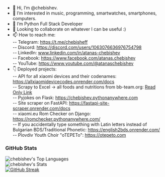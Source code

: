 - 👋 Hi, I’m @chebishev.
- 👀 I’m interested in music, programming, smartwatches, smartphones, computers.
- 🌱 I’m Python Full Stack Developer
- 💞️ Looking to collaborate on whatever I can be useful :)
- 📫 How to reach me: \
-- Telegram: https://t.me/chebisheff \
-- Discord: https://discord.com/users/1063076636976754798 \
-- LinkedIn: www.linkedin.com/in/atanas-chebishev \
-- Facebook: https://www.facebook.com/atanas.chebishev \
-- YouTube: https://www.youtube.com/@atanaschebishev
- 👇 Deployed projects: \
-- API for all xiaomi devices and their codenames: https://allxiaomidevicecodes.onrender.com/docs \
-- Scrapy to Excel -> all foods and nutritions from bb-team.org: [Read Only Link]((https://docs.google.com/spreadsheets/d/1y_o9Es5Aajau9ggKZ4CgEE1zYTVhn5Sy/edit?usp=sharing&ouid=115367196449881872914&rtpof=true&sd=true)) \
-- Pyjokes on Flask: https://chebishev.pythonanywhere.com \
-- Site scraper on FastAPI: https://fastapi-site-scraper.onrender.com/docs \
-- xiaomi.eu Rom Checker on Django: https://romchecker.pythonanywhere.com/ \
-- If you accidentally type something with Latin letters instead of Bulgarian BDS/Traditional Phonetic: https://english2bds.onrender.com/ \
-- Plovdiv Youth Choir "oTEPETo": https://otepeto.com

### GitHub Stats
![chebishev's Top Languages](https://github-readme-stats.vercel.app/api/top-langs/?username=chebishev&theme=dark&show_icons=true&hide_border=true&layout=compact&bg_color=00000000)  
![chebishev's Stats](https://github-readme-stats.vercel.app/api?username=chebishev&theme=dark&show_icons=true&hide_border=true&count_private=true&bg_color=00000000)  
[![GitHub Streak](https://github-readme-streak-stats.herokuapp.com?user=chebishev&theme=dark&hide_border=true&background=45%2C00000000%2C00000000)](https://git.io/streak-stats)
<!---
chebishev/chebishev is a ✨ special ✨ repository because its `README.md` (this file) appears on your GitHub profile.
You can click the Preview link to take a look at your changes.
--->
